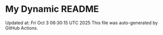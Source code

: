 # My Dynamic README
Updated at: Fri Oct  3 06:30:15 UTC 2025
This file was auto-generated by GitHub Actions.
